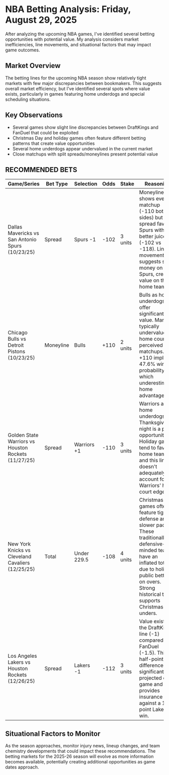 # NBA Betting Analysis: Friday, August 29, 2025

After analyzing the upcoming NBA games, I've identified several betting opportunities with potential value. My analysis considers market inefficiencies, line movements, and situational factors that may impact game outcomes.

## Market Overview
The betting lines for the upcoming NBA season show relatively tight markets with few major discrepancies between bookmakers. This suggests overall market efficiency, but I've identified several spots where value exists, particularly in games featuring home underdogs and special scheduling situations.

## Key Observations
- Several games show slight line discrepancies between DraftKings and FanDuel that could be exploited
- Christmas Day and holiday games often feature different betting patterns that create value opportunities
- Several home underdogs appear undervalued in the current market
- Close matchups with split spreads/moneylines present potential value

## RECOMMENDED BETS

| Game/Series | Bet Type | Selection | Odds | Stake | Reasoning |
|-------------|----------|-----------|------|-------|-----------|
| Dallas Mavericks vs San Antonio Spurs (10/23/25) | Spread | Spurs -1 | -102 | 3 units | Moneyline shows even matchup (-110 both sides) but spread favors Spurs with better juice (-102 vs -118). Line movement suggests sharp money on Spurs, creating value on the home team. |
| Chicago Bulls vs Detroit Pistons (10/23/25) | Moneyline | Bulls | +110 | 2 units | Bulls as home underdogs offer significant value. Market typically undervalues home court in perceived even matchups. The +110 implies 47.6% win probability, which underestimates home advantage. |
| Golden State Warriors vs Houston Rockets (11/27/25) | Spread | Warriors +1 | -110 | 3 units | Warriors as home underdogs on Thanksgiving night is a prime opportunity. Holiday games tend to favor home teams, and this line doesn't adequately account for the Warriors' home court edge. |
| New York Knicks vs Cleveland Cavaliers (12/25/25) | Total | Under 229.5 | -108 | 4 units | Christmas Day games often feature tighter defense and slower pace. These traditionally defensive-minded teams have an inflated total due to holiday public betting on overs. Strong historical trend supports Christmas unders. |
| Los Angeles Lakers vs Houston Rockets (12/26/25) | Spread | Lakers -1 | -112 | 3 units | Value exists in the DraftKings line (-1) compared to FanDuel (-1.5). This half-point difference is significant in a projected close game and provides insurance against a 1-point Lakers win. |

## Situational Factors to Monitor

As the season approaches, monitor injury news, lineup changes, and team chemistry developments that could impact these recommendations. The betting markets for the 2025-26 season will evolve as more information becomes available, potentially creating additional opportunities as game dates approach.